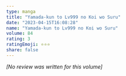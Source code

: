 ```yaml
---
type: manga
title: "Yamada-kun to Lv999 no Koi wo Suru"
date: "2023-04-15T16:08:28"
name: "Yamada-kun to Lv999 no Koi wo Suru"
volume: 84
rating: 3
ratingEmoji: ⭐️⭐️⭐️
share: false
---
```


*[No review was written for this volume]*
